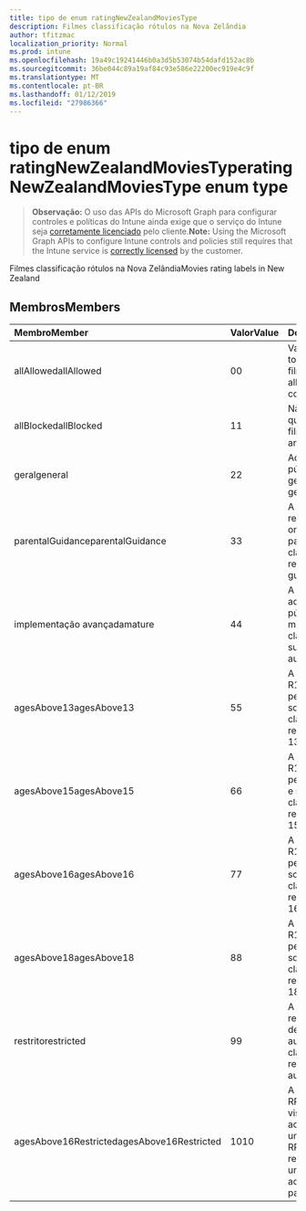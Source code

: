 ```yaml
---
title: tipo de enum ratingNewZealandMoviesType
description: Filmes classificação rótulos na Nova Zelândia
author: tfitzmac
localization_priority: Normal
ms.prod: intune
ms.openlocfilehash: 19a49c19241446b0a3d5b53074b54dafd152ac8b
ms.sourcegitcommit: 36be044c89a19af84c93e586e22200ec919e4c9f
ms.translationtype: MT
ms.contentlocale: pt-BR
ms.lasthandoff: 01/12/2019
ms.locfileid: "27986366"
---
```

# <a name="ratingnewzealandmoviestype-enum-type"></a><span data-ttu-id="ca4bc-103">tipo de enum ratingNewZealandMoviesType</span><span class="sxs-lookup"><span data-stu-id="ca4bc-103">ratingNewZealandMoviesType enum type</span></span>

> <span data-ttu-id="ca4bc-104">**Observação:** O uso das APIs do Microsoft Graph para configurar controles e políticas do Intune ainda exige que o serviço do Intune seja [corretamente licenciado](https://go.microsoft.com/fwlink/?linkid=839381) pelo cliente.</span><span class="sxs-lookup"><span data-stu-id="ca4bc-104">**Note:** Using the Microsoft Graph APIs to configure Intune controls and policies still requires that the Intune service is [correctly licensed](https://go.microsoft.com/fwlink/?linkid=839381) by the customer.</span></span>

<span data-ttu-id="ca4bc-105">Filmes classificação rótulos na Nova Zelândia</span><span class="sxs-lookup"><span data-stu-id="ca4bc-105">Movies rating labels in New Zealand</span></span>
## <a name="members"></a><span data-ttu-id="ca4bc-106">Membros</span><span class="sxs-lookup"><span data-stu-id="ca4bc-106">Members</span></span>
|<span data-ttu-id="ca4bc-107">Membro</span><span class="sxs-lookup"><span data-stu-id="ca4bc-107">Member</span></span>|<span data-ttu-id="ca4bc-108">Valor</span><span class="sxs-lookup"><span data-stu-id="ca4bc-108">Value</span></span>|<span data-ttu-id="ca4bc-109">Descrição</span><span class="sxs-lookup"><span data-stu-id="ca4bc-109">Description</span></span>|
|:---|:---|:---|
|<span data-ttu-id="ca4bc-110">allAllowed</span><span class="sxs-lookup"><span data-stu-id="ca4bc-110">allAllowed</span></span>|<span data-ttu-id="ca4bc-111">0</span><span class="sxs-lookup"><span data-stu-id="ca4bc-111">0</span></span>|<span data-ttu-id="ca4bc-112">Valor padrão, permitir todo o conteúdo de filmes</span><span class="sxs-lookup"><span data-stu-id="ca4bc-112">Default value, allow all movies content</span></span>|
|<span data-ttu-id="ca4bc-113">allBlocked</span><span class="sxs-lookup"><span data-stu-id="ca4bc-113">allBlocked</span></span>|<span data-ttu-id="ca4bc-114">1</span><span class="sxs-lookup"><span data-stu-id="ca4bc-114">1</span></span>|<span data-ttu-id="ca4bc-115">Não permitir que qualquer conteúdo filmes</span><span class="sxs-lookup"><span data-stu-id="ca4bc-115">Do not allow any movies content</span></span>|
|<span data-ttu-id="ca4bc-116">geral</span><span class="sxs-lookup"><span data-stu-id="ca4bc-116">general</span></span>|<span data-ttu-id="ca4bc-117">2</span><span class="sxs-lookup"><span data-stu-id="ca4bc-117">2</span></span>|<span data-ttu-id="ca4bc-118">Adequado para o público em geral</span><span class="sxs-lookup"><span data-stu-id="ca4bc-118">Suitable for general audience</span></span>|
|<span data-ttu-id="ca4bc-119">parentalGuidance</span><span class="sxs-lookup"><span data-stu-id="ca4bc-119">parentalGuidance</span></span>|<span data-ttu-id="ca4bc-120">3</span><span class="sxs-lookup"><span data-stu-id="ca4bc-120">3</span></span>|<span data-ttu-id="ca4bc-121">A classificação PG recomenda a orientação dos pais</span><span class="sxs-lookup"><span data-stu-id="ca4bc-121">The PG classification recommends parental guidance</span></span>|
|<span data-ttu-id="ca4bc-122">implementação avançada</span><span class="sxs-lookup"><span data-stu-id="ca4bc-122">mature</span></span>|<span data-ttu-id="ca4bc-123">4</span><span class="sxs-lookup"><span data-stu-id="ca4bc-123">4</span></span>|<span data-ttu-id="ca4bc-124">A classificação M é adequada para o público adulto mais</span><span class="sxs-lookup"><span data-stu-id="ca4bc-124">The M classification is suitable for mature audience</span></span>|
|<span data-ttu-id="ca4bc-125">agesAbove13</span><span class="sxs-lookup"><span data-stu-id="ca4bc-125">agesAbove13</span></span>|<span data-ttu-id="ca4bc-126">5</span><span class="sxs-lookup"><span data-stu-id="ca4bc-126">5</span></span>|<span data-ttu-id="ca4bc-127">A classificação de R13 é restrita a pessoas 13 anos e sobre</span><span class="sxs-lookup"><span data-stu-id="ca4bc-127">The R13 classification is restricted to persons 13 years and over</span></span>|
|<span data-ttu-id="ca4bc-128">agesAbove15</span><span class="sxs-lookup"><span data-stu-id="ca4bc-128">agesAbove15</span></span>|<span data-ttu-id="ca4bc-129">6</span><span class="sxs-lookup"><span data-stu-id="ca4bc-129">6</span></span>|<span data-ttu-id="ca4bc-130">A classificação de R15 é restrita a pessoas quinze anos e sobre</span><span class="sxs-lookup"><span data-stu-id="ca4bc-130">The R15 classification is restricted to persons 15 years and over</span></span>|
|<span data-ttu-id="ca4bc-131">agesAbove16</span><span class="sxs-lookup"><span data-stu-id="ca4bc-131">agesAbove16</span></span>|<span data-ttu-id="ca4bc-132">7</span><span class="sxs-lookup"><span data-stu-id="ca4bc-132">7</span></span>|<span data-ttu-id="ca4bc-133">A classificação de R16 é restrita a pessoas 16 anos e sobre</span><span class="sxs-lookup"><span data-stu-id="ca4bc-133">The R16 classification is restricted to persons 16 years and over</span></span>|
|<span data-ttu-id="ca4bc-134">agesAbove18</span><span class="sxs-lookup"><span data-stu-id="ca4bc-134">agesAbove18</span></span>|<span data-ttu-id="ca4bc-135">8</span><span class="sxs-lookup"><span data-stu-id="ca4bc-135">8</span></span>|<span data-ttu-id="ca4bc-136">A classificação de R18 é restrita a pessoas 18 anos e sobre</span><span class="sxs-lookup"><span data-stu-id="ca4bc-136">The R18 classification is restricted to persons 18 years and over</span></span>|
|<span data-ttu-id="ca4bc-137">restrito</span><span class="sxs-lookup"><span data-stu-id="ca4bc-137">restricted</span></span>|<span data-ttu-id="ca4bc-138">9</span><span class="sxs-lookup"><span data-stu-id="ca4bc-138">9</span></span>|<span data-ttu-id="ca4bc-139">A classificação R é restrita a uma determinada audiência</span><span class="sxs-lookup"><span data-stu-id="ca4bc-139">The R classification is restricted to a certain audience</span></span>|
|<span data-ttu-id="ca4bc-140">agesAbove16Restricted</span><span class="sxs-lookup"><span data-stu-id="ca4bc-140">agesAbove16Restricted</span></span>|<span data-ttu-id="ca4bc-141">10</span><span class="sxs-lookup"><span data-stu-id="ca4bc-141">10</span></span>|<span data-ttu-id="ca4bc-142">A classificação de RP16 requer visualizadores em 16 acompanhados por um pai ou adulto</span><span class="sxs-lookup"><span data-stu-id="ca4bc-142">The RP16 classification requires viewers under 16 accompanied by a parent or an adult</span></span>|



